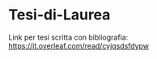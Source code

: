 # Tesi-di-Laurea

Link per tesi scritta con bibliografia: https://it.overleaf.com/read/cyjqsdsfdypw
